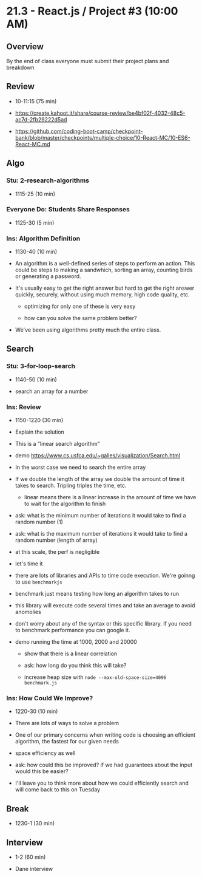 # 21.3 - React.js / Project #3 (10:00 AM)

## Overview

By the end of class everyone must submit their project plans and breakdown

## Review

- 10-11:15 (75 min)

- https://create.kahoot.it/share/course-review/be4bf02f-4032-48c5-ac7d-2fb29222d5ad

- https://github.com/coding-boot-camp/checkpoint-bank/blob/master/checkpoints/multiple-choice/10-React-MC/10-ES6-React-MC.md

## Algo

### Stu: 2-research-algorithms

- 1115-25 (10 min)

### Everyone Do: Students Share Responses

- 1125-30 (5 min)

### Ins: Algorithm Definition

- 1130-40 (10 min)

- An algorithm is a well-defined series of steps to perform an action. This could be steps to making a sandwhich, sorting an array, counting birds or generating a password.

- It's usually easy to get the right answer but hard to get the right answer quickly, securely, without using much memory, high code quality, etc.

  - optimizing for only one of these is very easy

  - how can you solve the same problem better?

- We've been using algorithms pretty much the entire class.

## Search

### Stu: 3-for-loop-search

- 1140-50 (10 min)

- search an array for a number

### Ins: Review

- 1150-1220 (30 min)

- Explain the solution

- This is a "linear search algorithm"

- demo https://www.cs.usfca.edu/~galles/visualization/Search.html

- In the worst case we need to search the entire array

- If we double the length of the array we double the amount of time it takes to search. Tripling triples the time, etc.

  - linear means there is a linear increase in the amount of time we have to wait for the algorithm to finish

- ask: what is the minimum number of iterations it would take to find a random number (1)

- ask: what is the maximum number of iterations it would take to find a random number (length of array)

- at this scale, the perf is negligible

- let's time it

- there are lots of libraries and APIs to time code execution. We're goinng to use `benchmarkjs`

- benchmark just means testing how long an algorithm takes to run

- this library will execute code several times and take an average to avoid anomolies

- don't worry about any of the syntax or this specific library. If you need to benchmark performance you can google it.

- demo running the time at 1000, 2000 and 20000

  - show that there is a linear correlation

  - ask: how long do you think this will take?

  - increase heap size with `node --max-old-space-size=4096 benchmark.js`

### Ins: How Could We Improve?

- 1220-30 (10 min)

- There are lots of ways to solve a problem

- One of our primary concerns when writing code is choosing an efficient algorithm, the fastest for our given needs

- space efficiency as well

- ask: how could this be improved? if we had guarantees about the input would this be easier?

- I'll leave you to think more about how we could efficiently search and will come back to this on Tuesday

## Break

- 1230-1 (30 min)

## Interview

- 1-2 (60 min)

- Dane interview
